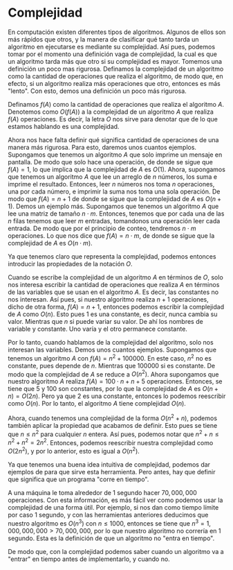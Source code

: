 # Complejidad

En computación existen diferentes tipos de algoritmos. Algunos de ellos son más rápidos que otros, y la manera de clasificar qué tanto tarda un algoritmo en ejecutarse es mediante su complejidad. Así pues, podemos tomar por el momento una definición vaga de complejidad, la cual es que un algoritmo tarda más que otro si su complejidad es mayor. Tomemos una definición un poco mas rigurosa. Definamos la complejidad de un algoritmo como la cantidad de operaciones que realiza el algoritmo, de modo que, en efecto, si un algoritmo realiza más operaciones que otro, entonces es más "lento". Con esto, demos una definición un poco más rigurosa.

Definamos $f(A)$ como la cantidad de operaciones que realiza el algoritmo $A$. Denotemos como $O(f(A))$ a la complejidad de un algoritmo $A$ que realiza $f(A)$ operaciones. Es decir, la letra $O$ nos sirve para denotar que de lo que estamos hablando es una complejidad.

Ahora nos hace falta definir qué significa cantidad de operaciones de una manera más rigurosa. Para esto, daremos unos cuantos ejemplos. Supongamos que tenemos un algoritmo $A$ que solo imprime un mensaje en pantalla. De modo que solo hace una operación, de donde se sigue que $f(A)=1$, lo que implica que la complejidad de $A$ es $O(1)$. Ahora, supongamos que tenemos un algoritmo $A$ que lee un arreglo de $n$ números, los suma e imprime el resultado. Entonces, leer $n$ números nos toma $n$ operaciones, una por cada número, e imprimir la suma nos toma una sola operación. De modo que $f(A)=n+1$ de donde se sigue que la complejidad de $A$ es $O(n+1)$. Demos un ejemplo más. Supongamos que tenemos un algoritmo $A$ que lee una matriz de tamaño $n \cdot m$. Entonces, tenemos que por cada una de las $n$ filas tenemos que leer $m$ entradas, tomandonos una operación leer cada entrada. De modo que por el principio de conteo, tendremos $n \cdot m$ operaciones. Lo que nos dice que $f(A)=n \cdot m$, de donde se sigue que la complejidad de $A$ es $O(n \cdot m)$.

Ya que tenemos claro que representa la complejidad, podemos entonces introducir las propiedades de la notación $O$.

Cuando se escribe la complejidad de un algoritmo $A$ en términos de $O$, solo nos interesa escribir la cantidad de operaciones que realiza $A$ en términos de las variables que se usan en el algoritmo $A$. Es decir, las constantes no nos interesan. Así pues, si nuestro algoritmo realiza $n+1$ operaciones, dicho de otra forma, $f(A)=n+1$, entonces podemos escribir la complejidad de $A$ como $O(n)$. Esto pues $1$ es una constante, es decir, nunca cambia su valor. Mientras que $n$ si puede variar su valor. De ahí los nombres de variable y constante. Uno varía y el otro permanece constante.

Por lo tanto, cuando hablamos de la complejidad del algoritmo, solo nos interesan las variables. Demos unos cuantos ejemplos. Supongamos que tenemos un algoritmo $A$ con $f(A)=n^2+100000$. En este caso, $n^2$ no es constante, pues depende de $n$. Mientras que 100000 si es constante. De modo que la complejidad de $A$ se reduce a $O(n^2)$. Ahora supongamos que nuestro algoritmo $A$ realiza $f(A) = 100 \cdot n + n + 5$ operaciones. Entonces, se tiene que $5$ y $100$ son constantes, por lo que la complejidad de $A$ es $O(n + n) = O(2n)$. Pero ya que $2$ es una constante, entonces lo podemos reescribir como $O(n)$. Por lo tanto, el algoritmo $A$ tiene complejidad $O(n)$.

Ahora, cuando tenemos una complejidad de la forma $O(n^2 + n)$, podemos también aplicar la propiedad que acabamos de definir. Esto pues se tiene que $n \leq n^2$ para cualquier $n$ entera. Así pues, podemos notar que $n^2+n \leq n^2 + n^2 = 2n^2$. Entonces, podemos reescribir nuestra complejidad como $O(2n^2)$, y por lo anterior, esto es igual a $O(n^2)$.

Ya que tenemos una buena idea intuitiva de complejidad, podemos dar ejemplos de para que sirve esta herramienta. Pero antes, hay que definir que significa que un programa "corre en tiempo".

A una máquina le toma alrededor de $1$ segundo hacer $70,000,000$ operaciones. Con esta información, es más fácil ver como podemos usar la complejidad de una forma útil. Por ejemplo, si nos dan como tiempo límite por caso $1$ segundo, y con las herramientas anteriores deducimos que nuestro algoritmo es $O(n^3)$ con $n \leq 1000$, entonces se tiene que $n^3 = 1,000,000,000 > 70,000,000$, por lo que nuestro algoritmo no correría en $1$ segundo. Esta es la definición de que un algoritmo no "entra en tiempo".

De modo que, con la complejidad podemos saber cuando un algoritmo va a "entrar" en tiempo antes de implementarlo, y cuando no.
